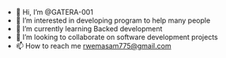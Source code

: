 - 👋 Hi, I’m @GATERA-001
- 👀 I’m interested in developing program to help many people
- 🌱 I’m currently learning Backed development
- 💞️ I’m looking to collaborate on software development projects
- 📫 How to reach me rwemasam775@gmail.com
<!---
GATERA-001/GATERA-001 is a ✨ special ✨ repository because its `README.md` (this file) appears on your GitHub profile.
You can click the Preview link to take a look at your changes.
--->

